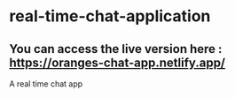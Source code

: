 # real-time-chat-application
## You can access the live version here : https://oranges-chat-app.netlify.app/
A real time chat app
